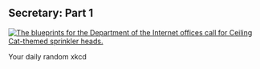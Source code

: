 ## Secretary: Part 1
[![The blueprints for the Department of the Internet offices call for Ceiling Cat-themed sprinkler heads.](https://imgs.xkcd.com/comics/secretary_part_1.png)](https://xkcd.com/494/ "The blueprints for the Department of the Internet offices call for Ceiling Cat-themed sprinkler heads.")

Your daily random xkcd
